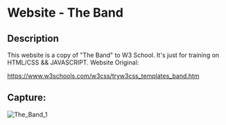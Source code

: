 # Website - The Band

## Description
This website is a copy of "The Band" to W3 School. It's just for training on HTML/CSS && JAVASCRIPT.
Website Original:

https://www.w3schools.com/w3css/tryw3css_templates_band.htm

## Capture:

![The_Band_1](https://github.com/Bernardo59/Website_TheBand/blob/master/assets/img/The_Band1?raw=true) 
